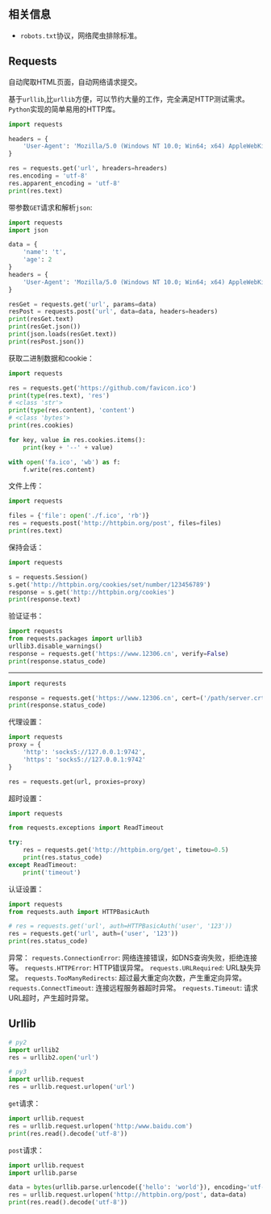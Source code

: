 
## 相关信息

- `robots.txt`协议，网络爬虫排除标准。

## Requests

自动爬取HTML页面，自动网络请求提交。

基于`urllib`,比`urllib`方便，可以节约大量的工作，完全满足HTTP测试需求。
`Python`实现的简单易用的HTTP库。

```python
import requests

headers = {
    'User-Agent': 'Mozilla/5.0 (Windows NT 10.0; Win64; x64) AppleWebKit/537.36 (KHTML, like Gecko) Chrome/72.0.3626.121 Safari/537.36'
}

res = requests.get('url', hreaders=hreaders)
res.encoding = 'utf-8'
res.apparent_encoding = 'utf-8'
print(res.text)
```

带参数`GET`请求和解析`json`:
```python
import requests
import json

data = {
    'name': 't',
    'age': 2
}
headers = {
    'User-Agent': 'Mozilla/5.0 (Windows NT 10.0; Win64; x64) AppleWebKit/537.36 (KHTML, like Gecko) Chrome/72.0.3626.121 Safari/537.36'
}

resGet = requests.get('url', params=data)
resPost = requests.post('url', data=data, headers=headers)
print(resGet.text)
print(resGet.json())
print(json.loads(resGet.text))
print(resPost.json())
```

获取二进制数据和cookie：
```python
import requests

res = requests.get('https://github.com/favicon.ico')
print(type(res.text), 'res')
# <class 'str'>
print(type(res.content), 'content')
# <class 'bytes'>
print(res.cookies)

for key, value in res.cookies.items():
    print(key + '--' + value)

with open('fa.ico', 'wb') as f:
    f.write(res.content)
```

文件上传：
```python
import requests

files = {'file': open('./f.ico', 'rb')}
res = requests.post('http://httpbin.org/post', files=files)
print(res.text)
```
保持会话：
```python
import requests

s = requests.Session()
s.get('http://httpbin.org/cookies/set/number/123456789')
response = s.get('http://httpbin.org/cookies')
print(response.text)
```
验证证书：
```python
import requests
from requests.packages import urllib3
urllib3.disable_warnings()
response = requests.get('https://www.12306.cn', verify=False)
print(response.status_code)
```
-----
```python
import requrests

response = requests.get('https://www.12306.cn', cert=('/path/server.crt', '/path/key'))
print(response.status_code)
```
代理设置：
```python
import requests
proxy = {
    'http': 'socks5://127.0.0.1:9742',
    'https': 'socks5://127.0.0.1:9742'
}

res = requests.get(url, proxies=proxy)
```
超时设置：
```python
import requests

from requests.exceptions import ReadTimeout

try:
    res = requests.get('http://httpbin.org/get', timetou=0.5)
    print(res.status_code)
except ReadTimeout:
    print('timeout')
```
认证设置：
```python
import requests
from requests.auth import HTTPBasicAuth

# res = requests.get('url', auth=HTTPBasicAuth('user', '123'))
res = requests.get('url', auth=('user', '123'))
print(res.status_code)
```
异常：
`requests.ConnectionError`: 网络连接错误，如DNS查询失败，拒绝连接等。
`requests.HTTPError`: HTTP错误异常。
`requests.URLRequired`: URL缺失异常。
`requests.TooManyRedirects`: 超过最大重定向次数，产生重定向异常。
`requests.ConnectTimeout`: 连接远程服务器超时异常。
`requests.Timeout`: 请求URL超时，产生超时异常。


## Urllib

```python
# py2
import urllib2
res = urllib2.open('url')

# py3
import urllib.request
res = urllib.request.urlopen('url')
```

`get`请求：
```python
import urllib.request
res = urllib.request.urlopen('http:/www.baidu.com')
print(res.read().decode('utf-8'))
```
`post`请求：
```python
import urllib.request
import urllib.parse

data = bytes(urllib.parse.urlencode({'hello': 'world'}), encoding='utf-8')
res = urllib.request.urlopen('http://httpbin.org/post', data=data)
print(res.read().decode('utf-8'))
```
